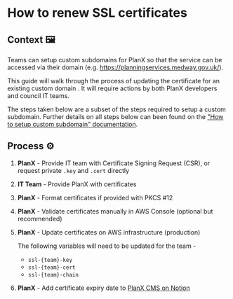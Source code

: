 # How to renew SSL certificates

## Context 🖼️
Teams can setup custom subdomains for PlanX so that the service can be accessed via their domain (e.g. https://planningservices.medway.gov.uk/). 

This guide will walk through the process of updating the certificate for an existing custom domain . It will require actions by both PlanX developers and council IT teams.

The steps taken below are a subset of the steps required to setup a custom subdomain. Further details on all steps below can been found  on the ["How to setup custom subdomain" documentation](https://github.com/theopensystemslab/planx-new/blob/main/doc/how-to/how-to-setup-custom-subdomains.md).

## Process ⚙️

1. **PlanX** - Provide IT team with Certificate Signing Request (CSR), or request private `.key` and `.cert` directly

2. **IT Team** - Provide PlanX with certificates

3. **PlanX** - Format certificates if provided with PKCS #12

4. **PlanX** - Validate certificates manually in AWS Console (optional but recommended)

5. **PlanX** - Update certificates on AWS infrastructure (production)
   
    The following variables will need to be updated for the team - 
    - `ssl-{team}-key`
    - `ssl-{team}-cert`
    - `ssl-{team}-chain`

6. **PlanX** - Add certificate expiry date to [PlanX CMS on Notion](https://www.notion.so/opensystemslab/Plan-Customers-dee2cdfb40c04b5fa88edc5a86989211)